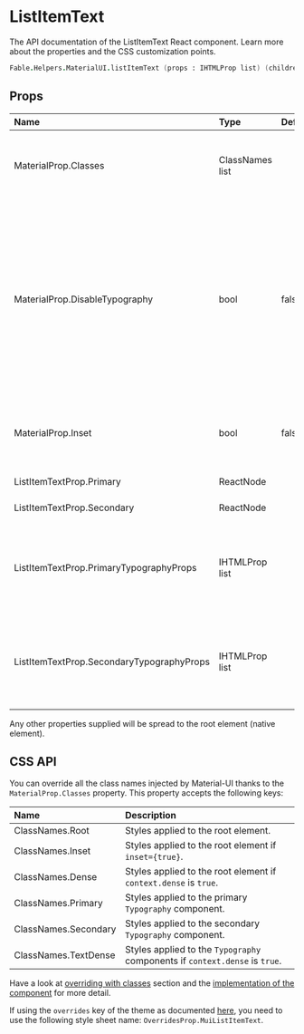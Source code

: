 # ListItemText

<p class="description">The API documentation of the ListItemText React component. Learn more about the properties and the CSS customization points.</p>

```fsharp
Fable.Helpers.MaterialUI.listItemText (props : IHTMLProp list) (children : ReactElement list) : ReactElement
```



## Props

| Name | Type | Default | Description |
|:-----|:-----|:--------|:------------|
| <span class="prop-name">MaterialProp.Classes</span> | <span class="prop-type">ClassNames list</span> |   | Override or extend the styles applied to the component.  See CSS API below for more details.  |
| <span class="prop-name">MaterialProp.DisableTypography</span> | <span class="prop-type">bool</span> | <span class="prop-default">false</span> | If `true`, the children won't be wrapped by a Typography component. This can be useful to render an alternative Typography variant by wrapping the `children` (or `primary`) text, and optional `secondary` text with the Typography component. |
| <span class="prop-name">MaterialProp.Inset</span> | <span class="prop-type">bool</span> | <span class="prop-default">false</span> | If `true`, the children will be indented. This should be used if there is no left avatar or left icon. |
| <span class="prop-name">ListItemTextProp.Primary</span> | <span class="prop-type">ReactNode</span> |   | The main content element. |
| <span class="prop-name">ListItemTextProp.Secondary</span> | <span class="prop-type">ReactNode</span> |   | The secondary content element. |
| <span class="prop-name">ListItemTextProp.PrimaryTypographyProps</span> | <span class="prop-type">IHTMLProp list</span> |   | These props will be forwarded to the primary typography component (as long as disableTypography is not `true`). |
| <span class="prop-name">ListItemTextProp.SecondaryTypographyProps</span> | <span class="prop-type">IHTMLProp list</span> |   | These props will be forwarded to the secondary typography component (as long as disableTypography is not `true`). |

Any other properties supplied will be spread to the root element (native element).

## CSS API

You can override all the class names injected by Material-UI thanks to the `MaterialProp.Classes` property.
This property accepts the following keys:


| Name | Description |
|:-----|:------------|
| <span class="prop-name">ClassNames.Root</span> | Styles applied to the root element.
| <span class="prop-name">ClassNames.Inset</span> | Styles applied to the root element if `inset={true}`.
| <span class="prop-name">ClassNames.Dense</span> | Styles applied to the root element if `context.dense` is `true`.
| <span class="prop-name">ClassNames.Primary</span> | Styles applied to the primary `Typography` component.
| <span class="prop-name">ClassNames.Secondary</span> | Styles applied to the secondary `Typography` component.
| <span class="prop-name">ClassNames.TextDense</span> | Styles applied to the `Typography` components if `context.dense` is `true`.

Have a look at [overriding with classes](#/customization/overrides) section
and the [implementation of the component](https://github.com/mui-org/material-ui/tree/master/packages/material-ui/src/ListItemText/ListItemText.js)
for more detail.

If using the `overrides` key of the theme as documented
[here](#/customization/themes),
you need to use the following style sheet name: `OverridesProp.MuiListItemText`.

<!--## Demos-->

<!--- [Lists](/demos/lists/)-->

